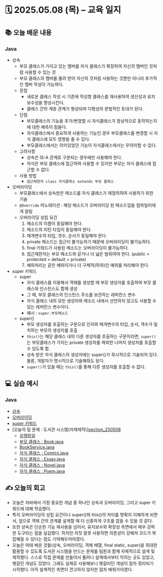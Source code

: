 # 🗓️ 2025.05.08 (목) – 교육 일지

## 📚 오늘 배운 내용

### Java

- 상속
  - 부모 클래스가 가지고 있는 멤버를 자식 클래스가 확장하여 자신의 멤버인 것처럼 사용할 수 있는 것
  - 부모 클래스의 멤버를 물려 받아 자신의 것처럼 사용하는 것뿐만 아니라 추가적인 멤버 작성이 가능하다.
  - 장점
    - 새로운 클래스 작성 시 기존에 작성항 클래스를 재사용하여 생산성과 유지보수성을 향상시킨다.
    - 클래스 간의 계층 관계가 형성되며 다형성의 문법적인 토대가 된다.
  - 단점
    - 부모클래스의 기능을 추가/변경할 시 자식클래스가 정상적으로 동작하는지에 대한 예측이 힘들다.
    - 자식클래스에서 중요하게 사용하는 기능인 경우 부모클래스를 변경할 시 자식 클래스에 모두 영향을 줄 수 있다.
    - 부모클래스에서는 의미있었던 기능이 자식클래스에서는 무의미할 수 있다.
  - 고려사항
    - 상속은 IS-A 관계로 구분되는 경우에만 사용해야 한다.
    - 자식은 부모 클래스에 접근하여 사용할 수 있지만 부모는 자식 클래스에 접근할 수 없다.
  - 사용 방법
    - `접근제한자 class 자식클래스 extends 부모 클래스`
- 오버라이딩
  - 부모클래스에서 상속받은 메소드를 자식 클래스가 재정의하여 사용하기 위한 기술
  - `@Override` 어노테이션 : 해당 메소드가 오버라이딩 된 메소드임을 컴파일러에게 알림
  - 오버라이딩 성립 요건
    1. 메소드의 이름이 동일해야 한다.
    2. 메소드의 리턴 타입이 동일해야 한다.
    3. 매개변수의 타입, 갯수, 순서가 동일해야 한다.
    4. private 메소드는 접근이 불가능하기 때문에 오버라이딩이 불가능하다.
    5. final 키워드가 사용된 메소드는 오버라이딩이 불가능하다.
    6. 접근제한자는 부모 메소드와 같거나 더 넓은 범위여야 한다. (public > protected > default > private)
    7. 예외처리는 같은 예외이거나 더 구체적(하위)인 예외를 처리해야 한다.
- super 키워드
  - super
    - 자식 클래스를 이용해서 객체를 생성할 때 부모 생성자를 호출하여 부모 클래스와 인스턴스도 함께 생성
    - 그 때, 부모 클래스의 인스턴스 주소를 보관하는 레퍼런스 변수
    - 자식 클래스 내의 모든 생성자와 메소드 내에서 선언하지 않고도 사용할 수 있는 레퍼런스 변수이다.
    - 예시 : `super.부모메소드`
  - super()
    - 부모 생성자를 호출하는 구문으로 인자와 매개변수의 타입, 순서, 객수가 일치하는 부모의 생성자를 호출
    - `this()`는 해당 클래스 내의 다른 생성자를 호출하는 구문이라면, `super()`는 부모클래스가 가지는 private 생성자를 제외한 나머지 생성자를 호출할 수 있도록 함.
    - 상속 받은 자식 클래스의 생성자에는 super()가 묵시적으로 기술되어 있다. 물론, 개발자가 명시적으로 기술해줘도 된다.
    - `super()`가 있을 때는 `this()`를 통해 다른 생성자를 호출할 수 없다.
    
## 💻 실습 예시

### Java
- [상속](../src/main/java/com/chatper08_inheritance/extend)
- [오버라이딩](../src/main/java/com/chatper08_inheritance/overriding)
- [super 키워드](../src/main/java/com/chatper08_inheritance/superkeyword)
- [오늘의 팀 문제 : 도서관 시스템(자체제작)][section_250508](../src/main/java/com/team_problem/section_250508)
    - [실행파일](../src/main/java/com/team_problem/section_250508/Application.java)
    - [부모 클래스 : Book.java](../src/main/java/com/team_problem/section_250508/Book.java)
    - [BookService.java](../src/main/java/com/team_problem/section_250508/BookService.java)
    - [자식 클래스 : Comics.java](../src/main/java/com/team_problem/section_250508/Comics.java)
    - [자식 클래스 : Essay.java](../src/main/java/com/team_problem/section_250508/Essay.java)
    - [자식 클래스 : Novel.java](../src/main/java/com/team_problem/section_250508/Novel.java)
    - [자식 클래스 : Poem.java](../src/main/java/com/team_problem/section_250508/Poem.java)

## ✍️ 오늘의 회고
- 오늘은 자바에서 가장 중요한 개념 중 하나인 상속과 오버라이딩, 그리고 super 키워드에 대해 학습했다.
- 특히 오버라이딩의 성립 요건이나 super()와 this()의 차이를 명확히 이해하게 되면서, 앞으로 객체 간의 관계를 설계할 때 더 신중하게 구조를 잡을 수 있을 것 같다.
- 또한 상속은 단순한 기능 재사용을 넘어서, 유지보수와 확장성 측면에서 매우 강력한 도구라는 점을 실감했다. 하지만 자칫 잘못 사용하면 의존성이 강해져 코드가 복잡해질 수 있다는 점도 기억해두어야겠다.
- 오늘은 여태 배운 것들(상속, 오버라이딩, 객체 배열, final static, super)을 최대한 활용할 수 있도록 도서관 시스템을 만드는 문제를 팀원과 함께 자체적으로 설계 및 제작했다. 
스스로 직접 문제를 만들어서 풀려니 설계에서부터 막히는 곳도 있었고, 헷갈린 개념도 있었다. 그래도 실제로 사용해보니 헷갈리던 개념이 점차 정리되기 시작했다.
아직 설계적인 측면이 견고하지 않지만 점차 배워가야겠다.

